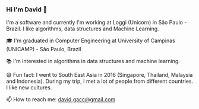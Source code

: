 ### Hi I'm David 👋

I'm a software and currently I'm working at Loggi (Unicorn) in São Paulo - Brazil. I like algorithms, data structures and Machine Learning.

🎓 I'm graduated in Computer Engineering at University of Campinas (UNICAMP) - São Paulo, Brazil

📚 I'm interested in algorithms in data structures and machine learning.

😅 Fun fact: I went to South East Asia in 2016 (Singapore, Thailand, Malaysia and Indonesia). During my trip, I met a lot of people from different countries. I like new cultures.

📫 How to reach me: david.gacc@gmail.com
